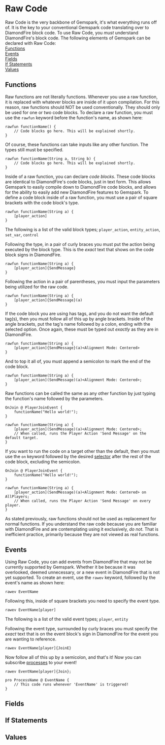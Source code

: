 # Raw Code
Raw Code is the very backbone of Gemspark, it's what everything runs off of. It is the key to your conventional Gemspark code translating over to DiamondFire block code.
To use Raw Code, you *must* understand DiamondFire's block code.
The following elements of Gemspark can be declared with Raw Code:<br>
[Functions](#Functions)<br>
[Events](#Events)<br>
[Fields](#Fields)<br>
[If Statements](#If-Statements)<br>
[Values](#Values)

## Functions
Raw functions are not literally functions. Whenever you use a raw function, it is replaced with whatever blocks are inside of it upon compilation. For this reason, raw functions should NOT be used conventionally. They should only be used for one or two code blocks. To declare a raw function, you must use the ``rawfun`` keyword before the function's name, as shown here:
```
rawfun functionName() {
	// Code blocks go here. This will be explained shortly.
}
```
Of course, these functions can take inputs like any other function. The types still must be specified.
```
rawfun functionName(String a, String b) {
	// Code blocks go here. This will be explained shortly.
}
```
Inside of a raw function, you can declare *code blocks*. These code blocks are identical to DiamondFire's code blocks, just in text form. This allows Gemspark to easily compile down to DiamondFire code blocks, and allows for the ability to easily add new DiamondFire features to Gemspark. To define a code block inside of a raw function, you must use a pair of square brackets with the code block's type. 
```
rawfun functionName(String a) {
	[player_action]
}
```
The following is a list of the valid block types;
``player_action``, ``entity_action``, ``set_var``, ``control``

Following the type, in a pair of curly braces you must put the action being executed by the block type. This is the *exact* text that shows on the code block signs in DiamondFire.
```
rawfun functionName(String a) {
	[player_action]{SendMessage}
}
```
Following the action in a pair of parentheses, you must input the parameters being utilized for the raw code.
```
rawfun functionName(String a) {
	[player_action]{SendMessage}(a)
}
```
If the code block you are using has tags, and you do not want the default tag(s), then you must follow all of this up by angle brackets. Inside of the angle brackets, put the tag's name followed by a colon, ending with the selected option. Once again, these must be typed out *exactly* as they are in DiamondFire.
```
rawfun functionName(String a) {
	[player_action]{SendMessage}(a)<Alignment Mode: Centered>
}
```
And to top it all of, you must append a semicolon to mark the end of the code block.
```
rawfun functionName(String a) {
	[player_action](SendMessage)(a)<Alignment Mode: Centered>;
}
```
Raw functions can be called the same as any other function by just typing the function's name followed by the parameters.
```
OnJoin @ PlayerJoinEvent {
	functionName("Hello world!");
}

rawfun functionName(String a) {
	[player_action](SendMessage)(a)<Alignment Mode: Centered>;
	// When called, runs the Player Action 'Send Message' on the default target.
}
```
If you want to run the code on a target other than the default, then you must use the `on` keyword followed by the desired [selector](Selectors.md) after the rest of the code block, excluding the semicolon.
```
OnJoin @ PlayerJoinEvent {
	functionName("Hello world!");
}

rawfun functionName(String a) {
	[player_action](SendMessage)(a)<Alignment Mode: Centered> on AllPlayers;
	// When called, runs the Player Action 'Send Message' on every player.
}
```

As stated previously, raw functions should not be used as replacement for normal functions. If you understand the raw code because you are familiar with DiamondFire and are contemplating using it exclusively, *do not*. That is inefficient practice, primarily because they are not viewed as real functions.

## Events
Using Raw Code, you can add events from DiamondFire that may not be currently supported by Gemspark. Whether it be because it was overlooked, deemed unnecessary, or a new event in DiamondFire that is not yet supported.
To create an event, use the ``rawev`` keyword, followed by the event's name as shown here:
```
rawev EventName
```
Following this, inside of square brackets you need to specify the event type.
```
rawev EventName[player]
```
The following is a list of the valid event types;
``player``, ``entity``

Following the event type, surrounded by curly braces you must specify the *exact* text that is on the event block's sign in DiamondFire for the event you are wanting to reference.
```
rawev EventName[player]{JoinE}
```
Now follow all of this up by a semicolon, and that's it! Now you can subscribe [processes](Processes.md) to your event!
```
rawev EventName[player]{Join};

pro ProcessName @ EventName {
	// This code runs whenever 'EventName' is triggered!
}
```

## Fields

## If Statements

## Values
